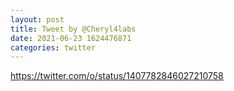 ```yaml
--- 
layout: post 
title: Tweet by @Cheryl4labs 
date: 2021-06-23 1624476871 
categories: twitter 
--- 
```

https://twitter.com/o/status/1407782846027210758